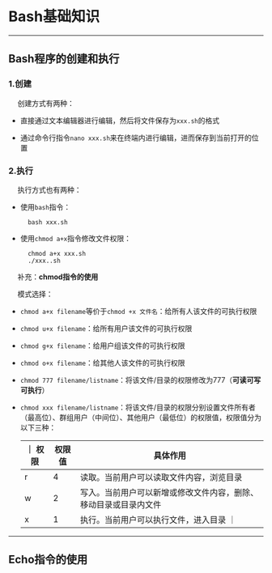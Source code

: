 # Bash基础知识

------

## Bash程序的创建和执行

### 1.创建

&emsp; 创建方式有两种：

- 直接通过文本编辑器进行编辑，然后将文件保存为`xxx.sh`的格式

- 通过命令行指令`nano xxx.sh`来在终端内进行编辑，进而保存到当前打开的位置

### 2.执行

&emsp; 执行方式也有两种：

- 使用`bash`指令：

  ```
    bash xxx.sh
  ```

- 使用`chmod a+x`指令修改文件权限：
  
  ```
    chmod a+x xxx.sh
    ./xxx..sh
  ```
&emsp; 补充：**chmod指令的使用**

&emsp; 模式选择：

  - `chmod a+x filename`等价于`chmod +x 文件名`：给所有人该文件的可执行权限
  
  - `chmod u+x filename`：给所有用户该文件的可执行权限
  
  - `chmod g+x filename`：给用户组该文件的可执行权限
  
  - `chmod o+x filename`：给其他人该文件的可执行权限
  
  - `chmod 777 filename/listname`：将该文件/目录的权限修改为777（**可读可写可执行**）
  
  - `chmod xxx filename/listname`：将该文件/目录的权限分别设置文件所有者（最高位）、群组用户（中间位）、其他用户（最低位）的权限值，权限值分为以下三种：
  
    ｜ 权限 | 权限值 | 具体作用 |
    | ---- | ---- |   ----   |
    |   r  |  4   |  读取。当前用户可以读取文件内容，浏览目录 |
    |   w  |  2   |  写入。当前用户可以新增或修改文件内容，删除、移动目录或目录内文件 |
    |   x  |  1   |  执行。当前用户可以执行文件，进入目录   ｜


  
--------------

## Echo指令的使用
